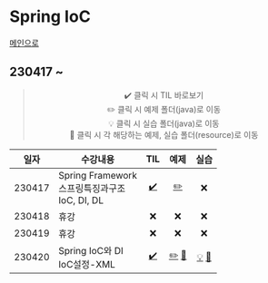 # Spring IoC
[메인으로](https://github.com/sylee990205/lsy_dktechin_study)
## 230417 ~ 

<div align = "center"> 

> :heavy_check_mark: 클릭 시 TIL 바로보기  
> :pencil2: 클릭 시 예제 폴더(java)로 이동  
> :bulb: 클릭 시 실습 폴더(java)로 이동    
> :orange_book: 클릭 시 각 해당하는 예제, 실습 폴더(resource)로 이동

| 일자       | 수강내용       | TIL | 예제 | 실습 | 
| -------- | --------------- | :---: | :---: | :---: | 
| 230417 | Spring Framework<br>스프링특징과구조<br>IoC, DI, DL | [:heavy_check_mark:](/TIL/08.%20Spring%20IoC/230417_Spring_day1.md) | [:pencil2:](/intellij/springiocedu/src/main/java/FirstApp.java) | :x:
| 230418 | 휴강 | :x: | :x: | :x: |
| 230419 | 휴강 | :x: | :x: | :x: |
| 230420 | Spring IoC와 DI<br>IoC설정-XML | [:heavy_check_mark:](/TIL/08.%20Spring%20IoC/230420_Spring_day2.md) | [:pencil2:](/intellij/springiocedu/src/main/java/day2/) [:orange_book:](/intellij/springiocedu/src/main/resources/day2/) | [:bulb:](/intellij/springiocedu/src/main/java/day2/exercise/) [:orange_book:](/intellij/springiocedu/src/main/resources/day2/exercise/)

</div>
